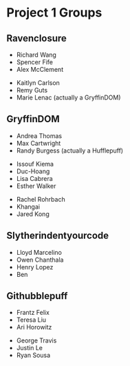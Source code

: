 # Project 1 Groups

## Ravenclosure

- Richard Wang
- Spencer Fife
- Alex McClement

* Kaitlyn Carlson
* Remy Guts
* Marie Lenac (actually a GryffinDOM)

## GryffinDOM

- Andrea Thomas
- Max Cartwright
- Randy Burgess (actually a Hufflepuff)

* Issouf Kiema
* Duc-Hoang
* Lisa Cabrera
* Esther Walker

- Rachel Rohrbach
- Khangai
- Jared Kong

## Slytherindentyourcode

- Lloyd Marcelino
- Owen Chanthala
- Henry Lopez
- Ben

## Githubblepuff

- Frantz Felix
- Teresa Liu
- Ari Horowitz

* George Travis
* Justin Le
* Ryan Sousa
